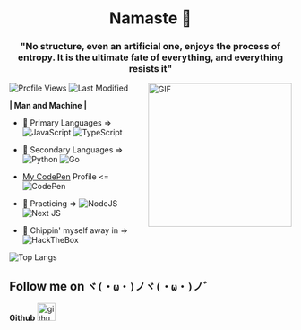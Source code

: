 <h1 align="center">Namaste 🙏</h1>
<h3 align="center">"No structure, even an artificial one, enjoys the process of entropy. It is the ultimate fate of everything, and everything resists it"</h3>

<img align="right" alt="GIF" height="256px" src="https://www.moshimoshi-nippon.jp/wp/wp-content/uploads/2019/03/ce2c5d872439fecd6a0eead73628db8f.jpg" />

![Profile Views](https://komarev.com/ghpvc/?username=SomnathDas&color=blue)  ![Last Modified](https://img.shields.io/github/last-commit/SomnathDas/SomnathDas?style=flat)

**| Man and Machine |**

- 📖 Primary Languages => ![JavaScript](https://img.shields.io/badge/javascript-%23323330.svg?style=for-the-badge&logo=javascript&logoColor=%23F7DF1E)  ![TypeScript](https://img.shields.io/badge/typescript-%23007ACC.svg?style=for-the-badge&logo=typescript&logoColor=white)

- 📘 Secondary Languages => ![Python](https://img.shields.io/badge/python-3670A0?style=for-the-badge&logo=python&logoColor=ffdd54) ![Go](https://img.shields.io/badge/go-%2300ADD8.svg?style=for-the-badge&logo=go&logoColor=white)
  
- <a href="https://codepen.io/samurai2099" target="_blank"/>My CodePen</a> Profile <= ![CodePen](https://img.shields.io/badge/CodePen-white?style=for-the-badge&logo=codepen&logoColor=black)

- 📃 Practicing => ![NodeJS](https://img.shields.io/badge/node.js-%2343853D.svg?style=for-the-badge&logo=node.js&logoColor=white) ![Next JS](https://img.shields.io/badge/Next-black?style=for-the-badge&logo=next.js&logoColor=white) 

- 🔋 Chippin' myself away in => ![HackTheBox](https://img.shields.io/badge/-HackTheBox-%239FEF00?style=for-the-badge&logo=hackthebox&logoColor=black)

![Top Langs](https://github-readme-stats.vercel.app/api/top-langs/?username=SomnathDas&hide=html,css,haskell,shell,batchfile,java&theme=default)

## Follow me on `ヾ(・ω・)ノヾ(・ω・)ノ゛`
**Github** [<img src="https://img.icons8.com/nolan/240/github.png" alt='github' height='32'>](https://github.com/SomnathDas) 

